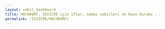 ```yaml
---
layout: vakit_dashboard
title: HOCHDORF, ISVICRE için iftar, namaz vakitleri ve hava durumu - ilçe/eyalet seç
permalink: /ISVICRE/HOCHDORF/
---
```


<script type="text/javascript">
  var GLOBAL_COUNTRY = 'ISVICRE';
  var GLOBAL_CITY = 'HOCHDORF';
  var GLOBAL_STATE = '';
  var lat = 72;
  var lon = 21;
</script>
